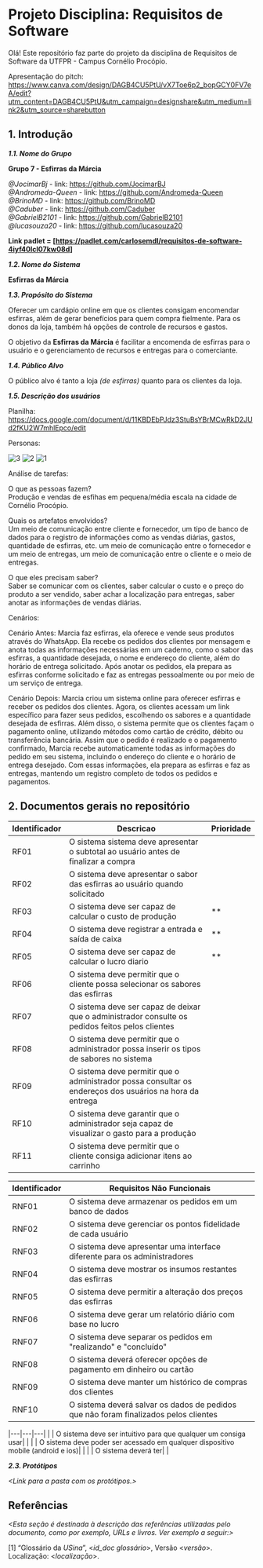 
# Projeto Disciplina: Requisitos de Software

Olá! Este repositório faz parte do projeto da disciplina de Requisitos de Software da UTFPR - Campus Cornélio Procópio. 

Apresentação do pitch: https://www.canva.com/design/DAGB4CU5PtU/vX7Toe6p2_bopGCY0FV7eA/edit?utm_content=DAGB4CU5PtU&utm_campaign=designshare&utm_medium=link2&utm_source=sharebutton

## 1. Introdução

***1.1.  Nome do Grupo***

**Grupo 7 - Esfirras da Márcia**

*@JocimarBj* - link: https://github.com/JocimarBJ  
*@Andromeda-Queen* - link: https://github.com/Andromeda-Queen  
*@BrinoMD* - link: https://github.com/BrinoMD  
*@Caduber* - link: https://github.com/Caduber  
*@GabrielB2101* - link: https://github.com/GabrielB2101  
*@lucasouza20* - link: https://github.com/lucasouza20  

**Link padlet = [https://padlet.com/carlosemdl/requisitos-de-software-4iyf40lcl07kw08d]**

***1.2.  Nome do Sistema***

**Esfirras da Márcia**

***1.3.  Propósito do Sistema***

Oferecer um cardápio online em que os clientes consigam encomendar esfirras, além de gerar benefícios para quem compra fielmente. Para os donos da loja, também há opções de controle de recursos e gastos.

O objetivo da **Esfirras da Márcia** é facilitar a encomenda de esfirras para o usuário e o gerenciamento de recursos e entregas para o comerciante. 

***1.4.  Público Alvo***

O público alvo é tanto a loja *(de esfirras)* quanto para os clientes da loja.

***1.5. Descrição dos usuários***

Planilha:
https://docs.google.com/document/d/11KBDEbPJdz3StuBsYBrMCwRkD2JUd2fKU2W7mhlEpco/edit

Personas:

![3](https://github.com/JocimarBJ/esfirras-da-marcia/assets/75817277/3ef256a1-7168-4bf3-9604-a4cfd2879a69)
![2](https://github.com/JocimarBJ/esfirras-da-marcia/assets/75817277/654c9948-d3ef-464d-b630-b8cb7d985b93)
![1](https://github.com/JocimarBJ/esfirras-da-marcia/assets/75817277/991ca6db-4d1a-4fa4-9b93-5dd4b52b2ad8)

  
Análise de tarefas:  

O que as pessoas fazem?  
Produção e vendas de esfihas em pequena/média escala na cidade de Cornélio Procópio.  

Quais os artefatos envolvidos?  
Um meio de comunicação entre cliente e fornecedor, um tipo de banco de dados para o registro de informações como as vendas diárias, gastos, quantidade de esfirras, etc. 
um meio de comunicação entre o fornecedor e um meio de entregas, um meio de comunicação entre o cliente e o meio de entregas.  

O que eles precisam saber?  
Saber se comunicar com os clientes, saber calcular o custo e o preço do produto a ser vendido, saber achar a localização para entregas, saber anotar as informações de vendas diárias.  

Cenários:

Cenário Antes:
Marcia faz esfirras, ela oferece e vende seus produtos através do WhatsApp. Ela recebe os pedidos dos clientes por mensagem e anota todas as informações necessárias em um caderno, como o sabor das esfirras, a quantidade desejada, o nome e endereço do cliente, além do horário de entrega solicitado. Após anotar os pedidos, ela prepara as esfirras conforme solicitado e faz as entregas pessoalmente ou por meio de um serviço de entrega.


Cenário Depois:
Marcia criou um sistema online para oferecer esfirras e receber os pedidos dos clientes. Agora, os clientes acessam um link específico para fazer seus pedidos, escolhendo os sabores e a quantidade desejada de esfirras. Além disso, o sistema permite que os clientes façam o pagamento online, utilizando métodos como cartão de crédito, débito ou transferência bancária. Assim que o pedido é realizado e o pagamento confirmado, Marcia recebe automaticamente todas as informações do pedido em seu sistema, incluindo o endereço do cliente e o horário de entrega desejado. Com essas informações, ela prepara as esfirras e faz as entregas, mantendo um registro completo de todos os pedidos e pagamentos.



## 2. Documentos gerais no repositório

|Identificador|Descricao|Prioridade|
|---------------------|--------------|------------|
|RF01 | O sistema sistema deve apresentar o subtotal ao usuário antes de finalizar a compra|
|RF02 | O sistema deve apresentar o sabor das esfirras ao usuário quando solicitado|
|RF03 | O sistema deve ser capaz de calcular o custo de produção| **
|RF04 | O sistema deve registrar a entrada e saída de caixa| **
|RF05 | O sistema deve ser capaz de calcular o lucro diario| **
|RF06 | O sistema deve permitir que o cliente possa selecionar os sabores das esfirras|
|RF07 | O sistema deve ser capaz de deixar que o administrador consulte os pedidos feitos pelos clientes|
|RF08 | O sistema deve permitir que o administrador possa inserir os tipos de sabores no sistema|
|RF09 | O sistema deve permitir que o administrador possa consultar os endereços dos usuários na hora da entrega|
|RF10 | O sistema deve garantir que o administrador seja capaz de visualizar o gasto para a produção|
|RF11 | O sistema deve permitir que o cliente consiga adicionar itens ao carrinho|


|Identificador|Requisitos Não Funcionais|
|--|--|
|RNF01 | O sistema deve armazenar os pedidos em um banco de dados|
|RNF02 | O sistema deve gerenciar os pontos fidelidade de cada usuário| **
|RNF03 | O sistema deve apresentar uma interface diferente para os administradores| **
|RNF04 | O sistema deve mostrar os insumos restantes das esfirras|
|RNF05 | O sistema deve permitir a alteração dos preços das esfirras|
|RNF06 | O sistema deve gerar um relatório diário com base no lucro|
|RNF07 | O sistema deve separar os pedidos em "realizando" e "concluído"|
|RNF08 | O sistema deverá oferecer opções de pagamento em dinheiro ou cartão|
|RNF09 | O sistema deve manter um histórico de compras dos clientes| **
|RNF10 | O sistema deverá salvar os dados de pedidos que não foram finalizados pelos clientes|**

|---|---|---|
| | O sistema deve ser intuitivo para que qualquer um consiga usar| |
| | O sistema deve poder ser acessado em qualquer dispositivo mobile (android e ios)| |
| | O sistema deverá ter| |


***2.3. Protótipos***

*<Link para a pasta com os protótipos.>*

## Referências

*<Esta seção é destinada à descrição das referências utilizadas pelo documento, como por exemplo, URLs e livros. Ver exemplo a seguir:>*

[1] “Glossário da _USina_”, <_id_doc glossário_>, Versão <_versão_>. Localização: <_localização_>.
